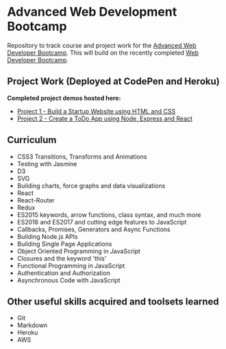 # Advanced Web Development Bootcamp

Repository to track course and project work for the [Advanced Web Developer Bootcamp](https://www.udemy.com/the-advanced-web-developer-bootcamp/). This will build on the recently completed [Web Developer Bootcamp](https://www.udemy.com/the-web-developer-bootcamp/).

## Project Work (Deployed at CodePen and Heroku)

**Completed project demos hosted here:**

- [Project 1 - Build a Startup Website using HTML and CSS](https://codepen.io/blackbaba/pen/YzKEorp)
- [Project 2 - Create a ToDo App using Node, Express and React](https://damp-fortress-85212.herokuapp.com/)

## Curriculum

- CSS3 Transitions, Transforms and Animations
- Testing with Jasmine
- D3
- SVG
- Building charts, force graphs and data visualizations
- React
- React-Router
- Redux
- ES2015 keywords, arrow functions, class syntax, and much more
- ES2016 and ES2017 and cutting edge features to JavaScript
- Callbacks, Promises, Generators and Async Functions
- Building Node.js APIs
- Building Single Page Applications
- Object Oriented Programming in JavaScript
- Closures and the keyword 'this'
- Functional Programming in JavaScript
- Authentication and Authorization
- Asynchronous Code with JavaScript

## Other useful skills acquired and toolsets learned

- Git
- Markdown
- Heroku
- AWS
